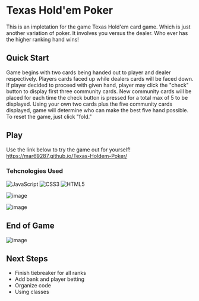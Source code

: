 # Texas Hold'em Poker
This is an impletation for the game Texas Hold'em card game. Which is just another variation of poker. It involves you versus the dealer. Who ever has the higher ranking hand wins!

## Quick Start
Game begins with two cards being handed out to player and dealer respectively. Players cards faced up while dealers cards will be faced down. If player decided to proceed with given hand, player may click the "check" button to display first three community cards. New community cards will be placed for each time the check button is pressed for a total max of 5 to be displayed. Using your own two cards plus the five community cards displayed, game will determine who can make the best five hand possible. To reset the game, just click "fold."

## Play
Use the link below to try the game out for yourself! <br>
https://mar69287.github.io/Texas-Holdem-Poker/

### Tehcnologies Used
![JavaScript](https://img.shields.io/badge/javascript-%23323330.svg?style=for-the-badge&logo=javascript&logoColor=%23F7DF1E)
![CSS3](https://img.shields.io/badge/css3-%231572B6.svg?style=for-the-badge&logo=css3&logoColor=white)
![HTML5](https://img.shields.io/badge/html5-%23E34F26.svg?style=for-the-badge&logo=html5&logoColor=white)

![image](https://user-images.githubusercontent.com/104735283/210905344-eb8bb90f-1ae1-40f5-982c-df4345ad3e8d.png)

![image](https://user-images.githubusercontent.com/104735283/210909471-baa1e3d8-ca76-4765-8000-e3523e34d349.png)

## End of Game
![image](https://user-images.githubusercontent.com/104735283/211057305-d8f7089f-4aa5-4938-8b4c-0e3d5cea24dc.png)

## Next Steps
* Finish tiebreaker for all ranks
* Add bank and player betting
* Organize code
* Using classes 
